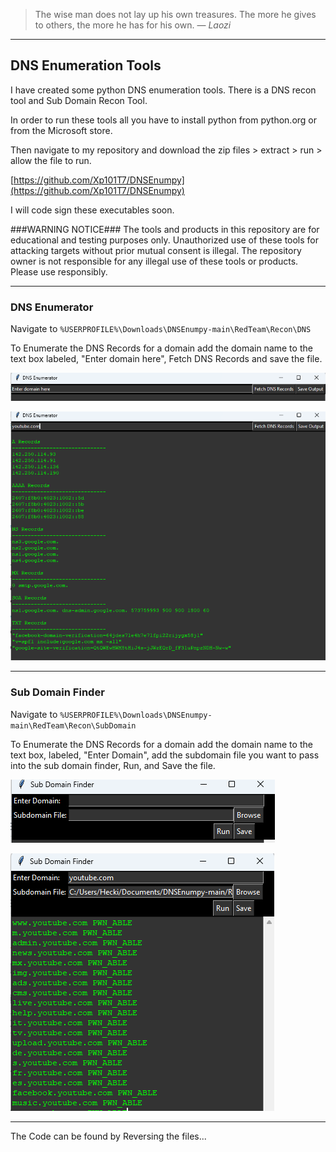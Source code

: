 > The wise man does not lay up his own treasures. The more he gives to others, the more he has for his own.
> — <cite>Laozi</cite>

---

## DNS Enumeration Tools

I have created some python DNS enumeration tools. There is a DNS recon tool and Sub Domain Recon Tool.

In order to run these tools all you have to install python from python.org or from the Microsoft store.

Then navigate to my repository and download the zip files > extract > run > allow the file to run.

[https://github.com/Xp101T7/DNSEnumpy](https://github.com/Xp101T7/DNSEnumpy)

I will code sign these executables soon.

\###WARNING NOTICE###
The tools and products in this repository are for educational and testing purposes only. Unauthorized use of these tools for attacking targets without prior mutual consent is illegal. The repository owner is not responsible for any illegal use of these tools or products. Please use responsibly.
 

---

### DNS Enumerator

Navigate to `%USERPROFILE%\Downloads\DNSEnumpy-main\RedTeam\Recon\DNS`

To Enumerate the DNS Records for a domain add the domain name to the text box labeled, "Enter domain here", Fetch DNS Records and save the file. 

![Pasted image 20231016211849.png](https://raw.githubusercontent.com/Xp101T7/Xp101T7.github.io/main/Media/Pasted%20image%2020231016211849.png)

![Pasted image 20231016211923.png](https://raw.githubusercontent.com/Xp101T7/Xp101T7.github.io/main/Media/Pasted%20image%2020231016211923.png)

---

### Sub Domain Finder

Navigate to `%USERPROFILE%\Downloads\DNSEnumpy-main\RedTeam\Recon\SubDomain`

To Enumerate the DNS Records for a domain add the domain name to the text box, labeled, "Enter Domain",  add the subdomain file you want to pass into the sub domain finder, Run, and Save the file. 

![Pasted image 20231016212436.png](https://raw.githubusercontent.com/Xp101T7/Xp101T7.github.io/main/Media/Pasted%20image%2020231016212436.png)

![Pasted image 20231016212502.png](https://raw.githubusercontent.com/Xp101T7/Xp101T7.github.io/main/Media/Pasted%20image%2020231016212502.png)

---

The Code can be found by Reversing the files...